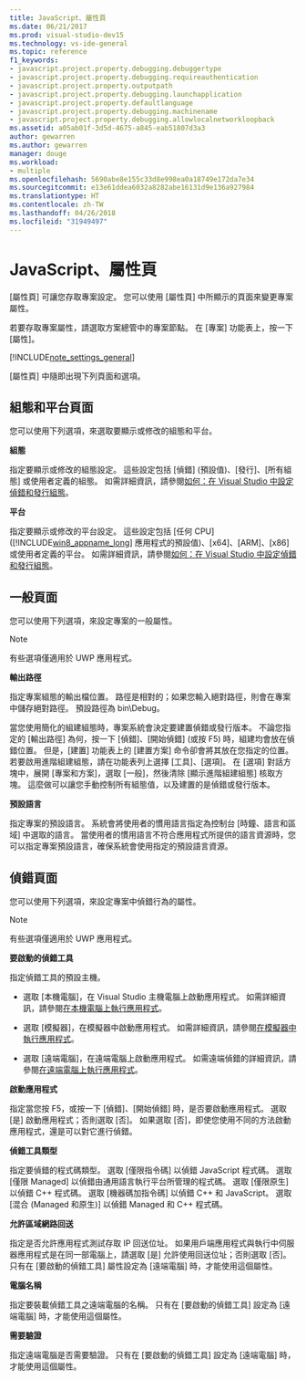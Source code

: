 ```yaml
---
title: JavaScript、屬性頁
ms.date: 06/21/2017
ms.prod: visual-studio-dev15
ms.technology: vs-ide-general
ms.topic: reference
f1_keywords:
- javascript.project.property.debugging.debuggertype
- javascript.project.property.debugging.requireauthentication
- javascript.project.property.outputpath
- javascript.project.property.debugging.launchapplication
- javascript.project.property.defaultlanguage
- javascript.project.property.debugging.machinename
- javascript.project.property.debugging.allowlocalnetworkloopback
ms.assetid: a05ab01f-3d5d-4675-a845-eab51807d3a3
author: gewarren
ms.author: gewarren
manager: douge
ms.workload:
- multiple
ms.openlocfilehash: 5690abe8e155c33d8e998ea0a18749e172da7e34
ms.sourcegitcommit: e13e61ddea6032a8282abe16131d9e136a927984
ms.translationtype: HT
ms.contentlocale: zh-TW
ms.lasthandoff: 04/26/2018
ms.locfileid: "31949497"
---
```

# <a name="property-pages-javascript"></a>JavaScript、屬性頁
[屬性頁] 可讓您存取專案設定。 您可以使用 [屬性頁] 中所顯示的頁面來變更專案屬性。

若要存取專案屬性，請選取方案總管中的專案節點。 在 [專案] 功能表上，按一下 [屬性]。

[!INCLUDE[note_settings_general](../../data-tools/includes/note_settings_general_md.md)]

[屬性頁] 中隨即出現下列頁面和選項。

## <a name="configuration-and-platform-page"></a>組態和平台頁面
 您可以使用下列選項，來選取要顯示或修改的組態和平台。

 **組態**

 指定要顯示或修改的組態設定。 這些設定包括 [偵錯] (預設值)、[發行]、[所有組態] 或使用者定義的組態。 如需詳細資訊，請參閱[如何：在 Visual Studio 中設定偵錯和發行組態](../../debugger/how-to-set-debug-and-release-configurations.md)。

 **平台**

 指定要顯示或修改的平台設定。 這些設定包括 [任何 CPU] ([!INCLUDE[win8_appname_long](../../debugger/includes/win8_appname_long_md.md)] 應用程式的預設值)、[x64]、[ARM]、[x86] 或使用者定義的平台。 如需詳細資訊，請參閱[如何：在 Visual Studio 中設定偵錯和發行組態](../../debugger/how-to-set-debug-and-release-configurations.md)。

## <a name="general-page"></a>一般頁面
 您可以使用下列選項，來設定專案的一般屬性。

> [!NOTE]
> 有些選項僅適用於 UWP 應用程式。


 **輸出路徑**

 指定專案組態的輸出檔位置。 路徑是相對的；如果您輸入絕對路徑，則會在專案中儲存絕對路徑。 預設路徑為 bin\Debug。

 當您使用簡化的組建組態時，專案系統會決定要建置偵錯或發行版本。 不論您指定的 [輸出路徑] 為何，按一下 [偵錯]、[開始偵錯] (或按 F5) 時，組建均會放在偵錯位置。 但是，[建置] 功能表上的 [建置方案] 命令卻會將其放在您指定的位置。 若要啟用進階組建組態，請在功能表列上選擇 [工具]、[選項]。 在 [選項] 對話方塊中，展開 [專案和方案]，選取 [一般]，然後清除 [顯示進階組建組態] 核取方塊。 這麼做可以讓您手動控制所有組態值，以及建置的是偵錯或發行版本。

 **預設語言**

 指定專案的預設語言。 系統會將使用者的慣用語言指定為控制台 [時鐘、語言和區域] 中選取的語言。 當使用者的慣用語言不符合應用程式所提供的語言資源時，您可以指定專案預設語言，確保系統會使用指定的預設語言資源。

## <a name="debug-page"></a>偵錯頁面
 您可以使用下列選項，來設定專案中偵錯行為的屬性。

> [!NOTE]
> 有些選項僅適用於 UWP 應用程式。


 **要啟動的偵錯工具**

 指定偵錯工具的預設主機。

-   選取 [本機電腦]，在 Visual Studio 主機電腦上啟動應用程式。 如需詳細資訊，請參閱[在本機電腦上執行應用程式](../../debugger/run-windows-store-apps-on-the-local-machine.md)。

-   選取 [模擬器]，在模擬器中啟動應用程式。 如需詳細資訊，請參閱[在模擬器中執行應用程式](../../debugger/run-windows-store-apps-in-the-simulator.md)。

-   選取 [遠端電腦]，在遠端電腦上啟動應用程式。 如需遠端偵錯的詳細資訊，請參閱[在遠端電腦上執行應用程式](../../debugger/run-windows-store-apps-on-a-remote-machine.md)。

**啟動應用程式**

指定當您按 F5，或按一下 [偵錯]、[開始偵錯] 時，是否要啟動應用程式。 選取 [是] 啟動應用程式；否則選取 [否]。 如果選取 [否]，即使您使用不同的方法啟動應用程式，還是可以對它進行偵錯。

**偵錯工具類型**

指定要偵錯的程式碼類型。 選取 [僅限指令碼] 以偵錯 JavaScript 程式碼。 選取 [僅限 Managed] 以偵錯由通用語言執行平台所管理的程式碼。 選取 [僅限原生] 以偵錯 C++ 程式碼。 選取 [機器碼加指令碼] 以偵錯 C++ 和 JavaScript。 選取 [混合 (Managed 和原生)] 以偵錯 Managed 和 C++ 程式碼。

**允許區域網路回送**

指定是否允許應用程式測試存取 IP 回送位址。 如果用戶端應用程式與執行中伺服器應用程式是在同一部電腦上，請選取 [是] 允許使用回送位址；否則選取 [否]。 只有在 [要啟動的偵錯工具] 屬性設定為 [遠端電腦] 時，才能使用這個屬性。

**電腦名稱**

指定要裝載偵錯工具之遠端電腦的名稱。 只有在 [要啟動的偵錯工具] 設定為 [遠端電腦] 時，才能使用這個屬性。

**需要驗證**

指定遠端電腦是否需要驗證。 只有在 [要啟動的偵錯工具] 設定為 [遠端電腦] 時，才能使用這個屬性。
